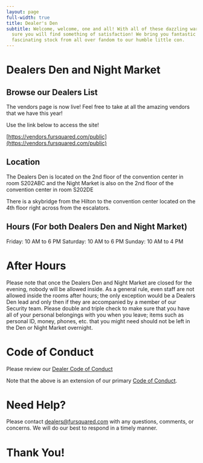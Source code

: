 ```yaml
---
layout: page
full-width: true
title: Dealer's Den
subtitle: Welcome, welcome, one and all! With all of these dazzling wares we’re
  sure you will find something of satisfaction! We bring you fantastic and
  fascinating stock from all over fandom to our humble little con.
---
```


# Dealers Den and Night Market

## Browse our Dealers List

The vendors page is now live! Feel free to take at all the amazing vendors that we have this year!

Use the link below to access the site!

[https://vendors.fursquared.com/public](https://vendors.fursquared.com/public)

## Location

The Dealers Den is located on the 2nd floor of the convention center in room S202ABC and the Night Market is also on the 2nd floor of the convention center in room S202DE

There is a skybridge from the Hilton to the convention center located on the 4th floor right across from the escalators.

## Hours (For both Dealers Den and Night Market)

Friday: 10 AM to 6 PM
Saturday: 10 AM to 6 PM
Sunday: 10 AM to 4 PM


# After Hours

Please note that once the Dealers Den and Night Market are closed for the evening, nobody will be allowed inside. As a general rule, even staff are not allowed inside the rooms after hours; the only exception would be a Dealers Den lead and only then if they are accompanied by a member of our Security team. Please double and triple check to make sure that you have all of your personal belongings with you when you leave; items such as personal ID, money, phones, etc. that you might need should not be left in the Den or Night Market overnight.

# Code of Conduct

Please review our [Dealer Code of Conduct](/dealers-vend-policy)

Note that the above is an extension of our primary [Code of Conduct](/code-of-conduct).

# Need Help?

Please contact [dealers@fursquared.com](<mailto: dealers@fursquared.com>) with any questions, comments, or concerns. We will do our best to respond in a timely manner.

# Thank You!
